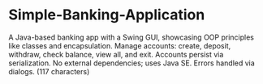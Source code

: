 # Simple-Banking-Application
A Java-based banking app with a Swing GUI, showcasing OOP principles like classes and encapsulation. Manage accounts: create, deposit, withdraw, check balance, view all, and exit. Accounts persist via serialization. No external dependencies; uses Java SE. Errors handled via dialogs.  (117 characters)
